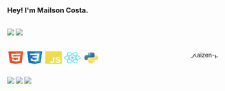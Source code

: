 ### Hey! I'm Mailson Costa.

<!--
**Kaizen2ba2/Kaizen2ba2** is a ✨ _special_ ✨ repository because its `README.md` (this file) appears on your GitHub profile.

Here are some ideas to get you started:

- 🔭 I’m currently working on ...ggggg
- 🌱 I’m currently learning ...
- 👯 I’m looking to collaborate on ...
- 🤔 I’m looking for help with ...
- 💬 Ask me about ...
- 📫 How to reach me: ...
- 😄 Pronouns: ...
- ⚡ Fun fact: ...
-->

 <br>

<div>
  
  <img height="180em" src="https://github-readme-stats.vercel.app/api?username=Kaizen2ba2&show_icons=true&theme=radical"/>
  <img height="180em" src="https://github-readme-stats.vercel.app/api/top-langs/?username=Kaizen2ba2&layout=compact&langs_count=7&theme=radical"/>

</div>

<br>

<div style="display: inline_block"><br>
  
  <img align="center" alt="Kaizen-HTML" height="30" width="40" src="https://raw.githubusercontent.com/devicons/devicon/master/icons/html5/html5-original.svg">
  <img align="center" alt="Kaizen-CSS" height="30" width="40" src="https://raw.githubusercontent.com/devicons/devicon/master/icons/css3/css3-original.svg">
  <img align="center" alt="Kaizen-Js" height="30" width="40" src="https://raw.githubusercontent.com/devicons/devicon/master/icons/javascript/javascript-plain.svg">
  <img align="center" alt="Kaizen-React" height="30" width="40" src="https://raw.githubusercontent.com/devicons/devicon/master/icons/react/react-original.svg">
  <img align="center" alt="Kaizen-Python" height="30" width="40" src="https://raw.githubusercontent.com/devicons/devicon/master/icons/python/python-original.svg">
  <img align="right" alt="Kaizen-pic" height="150" style="border-radius:50px;" src="https://kaizencollective.net/wp-content/uploads/2022/03/Adsz_Resim-1.png">
</div>

 ##
 

 
<div> 
  <a href="https://www.instagram.com/kaizen2ba2/" target="_blank"><img src="https://img.shields.io/badge/-Instagram-%23E4405F?style=for-the-badge&logo=instagram&logoColor=white" target="_blank"></a>
  <a href = "https://mail.google.com/mail/u/2/#inbox"><img src="https://img.shields.io/badge/-Gmail-%23333?style=for-the-badge&logo=gmail&logoColor=white" target="_blank"></a>
  <a href="https://www.linkedin.com/in/mailson-costa-431157259/" target="_blank"><img src="https://img.shields.io/badge/-LinkedIn-%230077B5?style=for-the-badge&logo=linkedin&logoColor=white" target="_blank"></a> 
  
</div>




  
